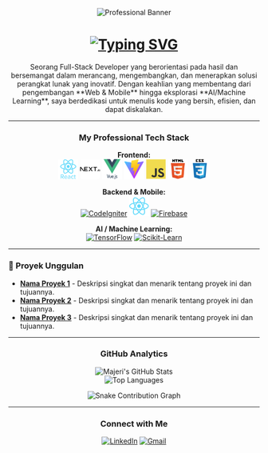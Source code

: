 <p align="center">
  <img src="https://raw.githubusercontent.com/majeri03/majeri03/main/banner.gif" alt="Professional Banner">
</p>

<h1 align="center">
  <a href="https://git.io/typing-svg">
    <img src="https://readme-typing-svg.demolab.com?font=Fira+Code&weight=600&size=28&pause=1000&color=0066CC&center=true&vCenter=true&width=550&lines=Welcome+to+My+Digital+Space;I'm+Majeri+-+Full-Stack+Developer;Bridging+Ideas+into+Reality" alt="Typing SVG" />
  </a>
</h1>

<p align="center">
  Seorang Full-Stack Developer yang berorientasi pada hasil dan bersemangat dalam merancang, mengembangkan, dan menerapkan solusi perangkat lunak yang inovatif. Dengan keahlian yang membentang dari pengembangan **Web & Mobile** hingga eksplorasi **AI/Machine Learning**, saya berdedikasi untuk menulis kode yang bersih, efisien, dan dapat diskalakan.
</p>

---

<h3 align="center">My Professional Tech Stack</h3>

<p align="center">
  <strong>Frontend:</strong><br>
  <a href="https://reactjs.org/" target="_blank"><img src="https://raw.githubusercontent.com/devicons/devicon/master/icons/react/react-original-wordmark.svg" alt="React" width="40" height="40"/></a>
  <a href="https://nextjs.org/" target="_blank"><img src="https://raw.githubusercontent.com/devicons/devicon/master/icons/nextjs/nextjs-original-wordmark.svg" alt="Next.js" width="40" height="40" style="background-color:white; border-radius:5px;"/></a>
  <a href="https://vuejs.org/" target="_blank"><img src="https://raw.githubusercontent.com/devicons/devicon/master/icons/vuejs/vuejs-original-wordmark.svg" alt="Vue.js" width="40" height="40"/></a>
  <a href="https://vitejs.dev/" target="_blank"><img src="https://raw.githubusercontent.com/devicons/devicon/2ae2a900d2f041da66e950e4d48052658d850630/icons/vitejs/vitejs-original.svg" alt="Vite.js" width="40" height="40"/></a>
  <a href="https://developer.mozilla.org/en-US/docs/Web/JavaScript" target="_blank"><img src="https://raw.githubusercontent.com/devicons/devicon/master/icons/javascript/javascript-original.svg" alt="JavaScript" width="40" height="40"/></a>
  <a href="https://developer.mozilla.org/en-US/docs/Web/HTML" target="_blank"><img src="https://raw.githubusercontent.com/devicons/devicon/master/icons/html5/html5-original-wordmark.svg" alt="HTML5" width="40" height="40"/></a>
  <a href="https://developer.mozilla.org/en-US/docs/Web/CSS" target="_blank"><img src="https://raw.githubusercontent.com/devicons/devicon/master/icons/css3/css3-original-wordmark.svg" alt="CSS3" width="40" height="40"/></a>
</p>
<p align="center">
  <strong>Backend & Mobile:</strong><br>
  <a href="https://codeigniter.com" target="_blank"><img src="https://cdn.worldvectorlogo.com/logos/codeigniter.svg" alt="CodeIgniter" width="40" height="40"/></a>
  <a href="https://reactnative.dev/" target="_blank"><img src="https://raw.githubusercontent.com/devicons/devicon/master/icons/react/react-original.svg" alt="React Native" width="40" height="40"/></a>
  <a href="https://firebase.google.com/" target="_blank"><img src="https://www.vectorlogo.zone/logos/firebase/firebase-icon.svg" alt="Firebase" width="40" height="40"/></a>
</p>
<p align="center">
  <strong>AI / Machine Learning:</strong><br>
  <a href="https://www.tensorflow.org" target="_blank"><img src="https://www.vectorlogo.zone/logos/tensorflow/tensorflow-icon.svg" alt="TensorFlow" width="40" height="40"/></a>
  <a href="https://scikit-learn.org/" target="_blank"><img src="https://upload.wikimedia.org/wikipedia/commons/0/05/Scikit_learn_logo_small.svg" alt="Scikit-Learn" width="40" height="40"/></a>
</p>

---

### 🚀 Proyek Unggulan
- **[Nama Proyek 1](https://link-ke-proyek-atau-github-repo.com)** - Deskripsi singkat dan menarik tentang proyek ini dan tujuannya.
- **[Nama Proyek 2](https://link-ke-proyek-atau-github-repo.com)** - Deskripsi singkat dan menarik tentang proyek ini dan tujuannya.
- **[Nama Proyek 3](https://link-ke-proyek-atau-github-repo.com)** - Deskripsi singkat dan menarik tentang proyek ini dan tujuannya.

---

<h3 align="center">GitHub Analytics</h3>
<p align="center">
  <img src="https://github-readme-stats.vercel.app/api?username=majeri03&show_icons=true&theme=nord&include_all_commits=true&count_private=true" alt="Majeri's GitHub Stats"/>
  <br/>
  <img src="https://github-readme-stats.vercel.app/api/top-langs/?username=majeri03&layout=compact&langs_count=8&theme=nord" alt="Top Languages"/>
</p>

<p align="center">
  <img src="https://raw.githubusercontent.com/majeri03/majeri03/main/dist/github-snake-dark.svg" alt="Snake Contribution Graph">
</p>

---

<h3 align="center">Connect with Me</h3>
<p align="center">
  <a href="https://linkedin.com/in/[username-linkedin-anda]" target="_blank"><img src="https://img.shields.io/badge/LinkedIn-0077B5?style=for-the-badge&logo=linkedin&logoColor=white" alt="LinkedIn"/></a>
  <a href="mailto:[email-anda@gmail.com]" target="_blank"><img src="https://img.shields.io/badge/Gmail-D14836?style=for-the-badge&logo=gmail&logoColor=white" alt="Gmail"/></a>
</p>
